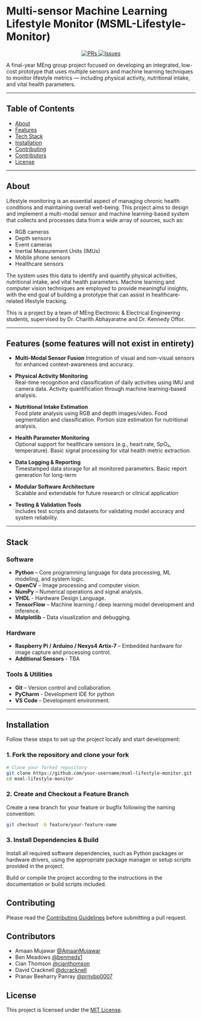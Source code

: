 # Multi-sensor Machine Learning Lifestyle Monitor (MSML-Lifestyle-Monitor)

<p align="center">
  <a href="https://github.com/amaanmujawar/msml-lifestyle-monitor/pulls">
    <img src="https://img.shields.io/github/issues-pr/amaanmujawar/msml-lifestyle-monitor" alt="PRs">
  </a>
  <a href="https://github.com/amaanmujawar/msml-lifestyle-monitor/issues">
    <img src="https://img.shields.io/github/issues/amaanmujawar/msml-lifestyle-monitor" alt="Issues">
  </a>
</p>

A final-year MEng group project focused on developing an integrated, low-cost prototype that uses multiple sensors and machine learning techniques to monitor lifestyle metrics — including physical activity, nutritional intake, and vital health parameters.

---

## Table of Contents

- [About](#about)
- [Features](#features)
- [Tech Stack](#tech-stack)
- [Installation](#installation)
- [Contributing](#contributing)
- [Contributors](#contributors)
- [License](#license)

---

## About

Lifestyle monitoring is an essential aspect of managing chronic health conditions and maintaining overall well-being. This project aims to design and implement a multi-modal sensor and machine learning-based system that collects and processes data from a wide array of sources, such as:

- RGB cameras
- Depth sensors
- Event cameras
- Inertial Measurement Units (IMUs)
- Mobile phone sensors
- Healthcare sensors

The system uses this data to identify and quantify physical activities, nutritional intake, and vital health parameters. Machine learning and computer vision techniques are employed to provide meaningful insights, with the end goal of building a prototype that can assist in healthcare-related lifestyle tracking.

This is a project by a team of MEng Electronic & Electrical Engineering students, supervised by Dr. Charith Abhayaratne and Dr. Kennedy Offor.

---

## Features (some features will not exist in entirety)

- **Multi-Modal Sensor Fusion**
  Integration of visual and non-visual sensors for enhanced context-awareness and accuracy.

- **Physical Activity Monitoring**  
  Real-time recognition and classification of daily activities using IMU and camera data.
  Activity quantification through machine learning-based analysis.

- **Nutritional Intake Estimation**  
  Food plate analysis using RGB and depth images/video.
  Food segmentation and classification.
  Portion size estimation for nutritional analysis.

- **Health Parameter Monitoring**  
  Optional support for healthcare sensors (e.g., heart rate, SpO₂, temperature).
  Basic signal processing for vital health metric extraction.

- **Data Logging & Reporting**  
  Timestamped data storage for all monitored parameters.
  Basic report generation for long-term 

- **Modular Software Architecture**  
  Scalable and extendable for future research or clinical application

- **Testing & Validation Tools**  
  Includes test scripts and datasets for validating model accuracy and system reliability.

---

## Stack

### Software

- **Python** – Core programming language for data processing, ML modeling, and system logic.
- **OpenCV** – Image processing and computer vision.
- **NumPy** – Numerical operations and signal analysis.
- **VHDL** - Hardware Design Language.
- **TensorFlow** – Machine learning / deep learning model development and inference.
- **Matplotlib** – Data visualization and debugging.

### Hardware

- **Raspberry Pi / Arduino / Nexys4 Artix-7** – Embedded hardware for image capture and processing control.
- **Additional Sensors** - TBA

### Tools & Utilities

- **Git** – Version control and collaboration.
- **PyCharm** - Development IDE for python
- **VS Code** – Development environment.

---

## Installation

Follow these steps to set up the project locally and start development:

### 1. Fork the repository and clone your fork

```bash
# Clone your forked repository
git clone https://github.com/your-username/msml-lifestyle-monitor.git
cd msml-lifestyle-monitor
```

### 2. Create and Checkout a Feature Branch

Create a new branch for your feature or bugfix following the naming convention:

```bash
git checkout -b feature/your-feature-name
```

### 3. Install Dependencies & Build

Install all required software dependencies, such as Python packages or hardware drivers, using the appropriate package manager or setup scripts provided in the project.

Build or compile the project according to the instructions in the documentation or build scripts included.

## Contributing

Please read the [Contributing Guidelines](CONTRIBUTING.md) before submitting a pull request.

## Contributors

- Amaan Mujawar [@AmaanMujawar](https://github.com/AmaanMujawar)
- Ben Meadows [@benmeds1](https://github.com/benmeds1)
- Cian Thomson [@cianthomson](https://github.com/cianthomson)
- David Cracknell [@dcracknell](https://github.com/dcracknell)
- Pranav Beeharry Panray [@prnvbp0007](https://github.com/prnvbp0007)

## License

This project is licensed under the [MIT License](LICENSE).
